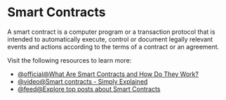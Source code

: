 # Smart Contracts

A smart contract is a computer program or a transaction protocol that is intended to automatically execute, control or document legally relevant events and actions according to the terms of a contract or an agreement.

Visit the following resources to learn more:

- [@official@What Are Smart Contracts and How Do They Work?](https://chain.link/education/smart-contracts)
- [@video@Smart contracts - Simply Explained](https://youtu.be/ZE2HxTmxfrI)
- [@feed@Explore top posts about Smart Contracts](https://app.daily.dev/tags/smart-contracts?ref=roadmapsh)

